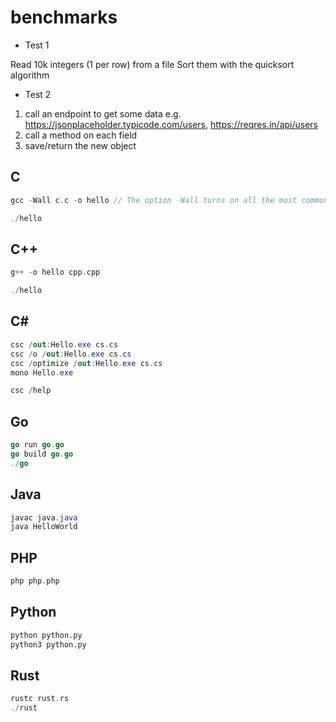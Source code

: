 # benchmarks

* Test 1

Read 10k integers (1 per row) from a file
Sort them with the quicksort algorithm

* Test 2

1) call an endpoint to get some data
e.g. <https://jsonplaceholder.typicode.com/users>, <https://reqres.in/api/users>
2) call a method on each field
3) save/return the new object

## C

```c
gcc -Wall c.c -o hello // The option -Wall turns on all the most commonly-used compiler warnings

./hello
```

## C++

```cpp
g++ -o hello cpp.cpp

./hello
```

## C\#

```cs
csc /out:Hello.exe cs.cs
csc /o /out:Hello.exe cs.cs
csc /optimize /out:Hello.exe cs.cs
mono Hello.exe

csc /help
```

## Go

```go
go run go.go
go build go.go
./go
```

## Java

```java
javac java.java
java HelloWorld
```

## PHP

```php
php php.php
```

## Python

```python
python python.py
python3 python.py
```

## Rust

```rust
rustc rust.rs
./rust
```
